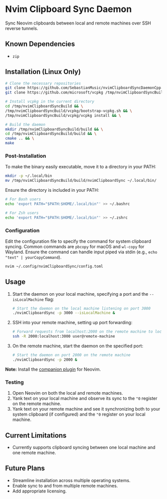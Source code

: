 # Nvim Clipboard Sync Daemon

Sync Neovim clipboards between local and remote machines over SSH reverse tunnels.

## Known Dependencies

- `zip`

## Installation (Linux Only)

```bash
# Clone the necessary repositories
git clone https://github.com/SebastianMusic/nvimClipboardSyncDaemonCpp.git /tmp/nvimClipboardSyncBuild && \
git clone https://github.com/microsoft/vcpkg /tmp/nvimClipboardSyncBuild/vcpkg && \

# Install vcpkg in the current directory
cd /tmp/nvimClipboardSyncBuild && \
/tmp/nvimClipboardSyncBuild/vcpkg/bootstrap-vcpkg.sh && \
/tmp/nvimClipboardSyncBuild/vcpkg/vcpkg install && \

# Build the daemon
mkdir /tmp/nvimClipboardSyncBuild/build && \
cd /tmp/nvimClipboardSyncBuild/build && \
cmake .. && \
make
```

### Post-Installation

To make the binary easily executable, move it to a directory in your PATH:

```bash
mkdir -p ~/.local/bin
mv /tmp/nvimClipboardSyncBuild/build/nvimClipboardSync ~/.local/bin/
```

Ensure the directory is included in your PATH:

```bash
# For Bash users
echo 'export PATH="$PATH:$HOME/.local/bin"' >> ~/.bashrc

# For Zsh users
echo 'export PATH="$PATH:$HOME/.local/bin"' >> ~/.zshrc
```

### Configuration

Edit the configuration file to specify the command for system clipboard syncing. Common commands are `pbcopy` for macOS and `wl-copy` for Wayland. Ensure the command can handle input piped via stdin (e.g., `echo "text" | yourCopyCommand`).

```bash
nvim ~/.config/nvimClipboardSync/config.toml
```

## Usage

1. Start the daemon on your local machine, specifying a port and the `--isLocalMachine` flag:

    ```bash
    # Start the daemon on the local machine listening on port 3000
    ./nvimClipboardSync -p 3000 --isLocalMachine &
    ```

2. SSH into your remote machine, setting up port forwarding:

    ```bash
    # Forward requests from localhost:2000 on the remote machine to localhost:3000 on the local machine
    ssh -R 2000:localhost:3000 user@remote-machine
    ```

3. On the remote machine, start the daemon on the specified port:

    ```bash
    # Start the daemon on port 2000 on the remote machine
    ./nvimClipboardSync -p 2000 &
    ```

**Note:** Install the [companion plugin](https://github.com/SebastianMusic/nvimClipboardSyncPlugin) for Neovim.

### Testing

1. Open Neovim on both the local and remote machines.
2. Yank text on your local machine and observe its sync to the `"0` register on the remote machine.
3. Yank text on your remote machine and see it synchronizing both to your system clipboard (if configured) and the `"0` register on your local machine.

## Current Limitations

- Currently supports clipboard syncing between one local machine and one remote machine.

## Future Plans

- Streamline installation across multiple operating systems.
- Enable sync to and from multiple remote machines.
- Add appropriate licensing.
